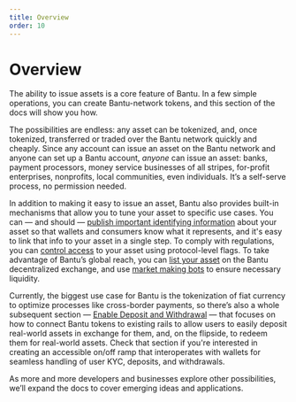 ```yaml
---
title: Overview
order: 10
---
```


# Overview

The ability to issue assets is a core feature of Bantu. In a few simple operations, you can create Bantu-network tokens, and this section of the docs will show you how.

The possibilities are endless: any asset can be tokenized, and, once tokenized, transferred or traded over the Bantu network quickly and cheaply. Since any account can issue an asset on the Bantu network and anyone can set up a Bantu account, _anyone_ can issue an asset: banks, payment processors, money service businesses of all stripes, for-profit enterprises, nonprofits, local communities, even individuals. It’s a self-serve process, no permission needed.

In addition to making it easy to issue an asset, Bantu also provides built-in mechanisms that allow you to tune your asset to specific use cases. You can — and should — [publish important identifying information](publishing-asset-info.md) about your asset so that wallets and consumers know what it represents, and it's easy to link that info to your asset in a single step. To comply with regulations, you can [control access](control-asset-access.md) to your asset using protocol-level flags. To take advantage of Bantu’s global reach, you can [list your asset](https://github.com/slideloft/new-docs/tree/046158a008b14dc6d54bdd6f4c48e078c303a05e/content/docs/issuing-assets/list-asset-on-dex.mdx) on the Bantu decentralized exchange, and use [market making bots](https://kelpbot.io/) to ensure necessary liquidity.

Currently, the biggest use case for Bantu is the tokenization of fiat currency to optimize processes like cross-border payments, so there’s also a whole subsequent section — [Enable Deposit and Withdrawal](../anchoring-assets/enabling-deposit-and-withdrawal/index.md) — that focuses on how to connect Bantu tokens to existing rails to allow users to easily deposit real-world assets in exchange for them, and, on the flipside, to redeem them for real-world assets. Check that section if you're interested in creating an accessible on/off ramp that interoperates with wallets for seamless handling of user KYC, deposits, and withdrawals.

As more and more developers and businesses explore other possibilities, we’ll expand the docs to cover emerging ideas and applications.


